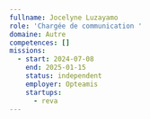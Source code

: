 ```yaml
---
fullname: Jocelyne Luzayamo
role: 'Chargée de communication '
domaine: Autre
competences: []
missions:
  - start: 2024-07-08
    end: 2025-01-15
    status: independent
    employer: Opteamis
    startups:
      - reva
---
```

